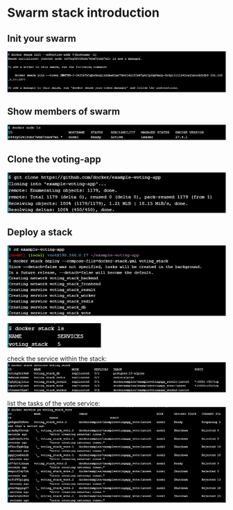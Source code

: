 # Swarm stack introduction

## Init your swarm  
![alt text](image.png)

## Show members of swarm  
![alt text](image-1.png)  

## Clone the voting-app  
![alt text](image-2.png)  

## Deploy a stack  
![alt text](image-3.png) 

![alt text](image-4.png)  

check the service within the stack:  
![alt text](image-5.png)  

list the tasks of the vote service:  
![alt text](image-6.png)  